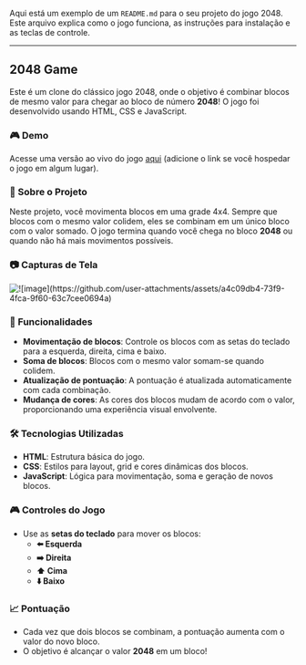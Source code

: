 Aqui está um exemplo de um `README.md` para o seu projeto do jogo 2048. Este arquivo explica como o jogo funciona, as instruções para instalação e as teclas de controle.

---

## 2048 Game

Este é um clone do clássico jogo 2048, onde o objetivo é combinar blocos de mesmo valor para chegar ao bloco de número **2048**! O jogo foi desenvolvido usando HTML, CSS e JavaScript.

### 🎮 Demo

Acesse uma versão ao vivo do jogo [aqui](#https://hanzosasaki.github.io/android2048/) (adicione o link se você hospedar o jogo em algum lugar).

### 📝 Sobre o Projeto

Neste projeto, você movimenta blocos em uma grade 4x4. Sempre que blocos com o mesmo valor colidem, eles se combinam em um único bloco com o valor somado. O jogo termina quando você chega no bloco **2048** ou quando não há mais movimentos possíveis.

### 📷 Capturas de Tela

<!-- Inclua capturas de tela aqui, se desejar -->
<img src="screenshot.png" alt="![image](https://github.com/user-attachments/assets/a4c09db4-73f9-4fca-9f60-63c7cee0694a)">

### 🚀 Funcionalidades

- **Movimentação de blocos**: Controle os blocos com as setas do teclado para a esquerda, direita, cima e baixo.
- **Soma de blocos**: Blocos com o mesmo valor somam-se quando colidem.
- **Atualização de pontuação**: A pontuação é atualizada automaticamente com cada combinação.
- **Mudança de cores**: As cores dos blocos mudam de acordo com o valor, proporcionando uma experiência visual envolvente.

### 🛠️ Tecnologias Utilizadas

- **HTML**: Estrutura básica do jogo.
- **CSS**: Estilos para layout, grid e cores dinâmicas dos blocos.
- **JavaScript**: Lógica para movimentação, soma e geração de novos blocos.

### 🎮 Controles do Jogo

- Use as **setas do teclado** para mover os blocos:
  - **⬅️ Esquerda**
  - **➡️ Direita**
  - **⬆️ Cima**
  - **⬇️ Baixo**

### 📈 Pontuação

- Cada vez que dois blocos se combinam, a pontuação aumenta com o valor do novo bloco.
- O objetivo é alcançar o valor **2048** em um bloco!






